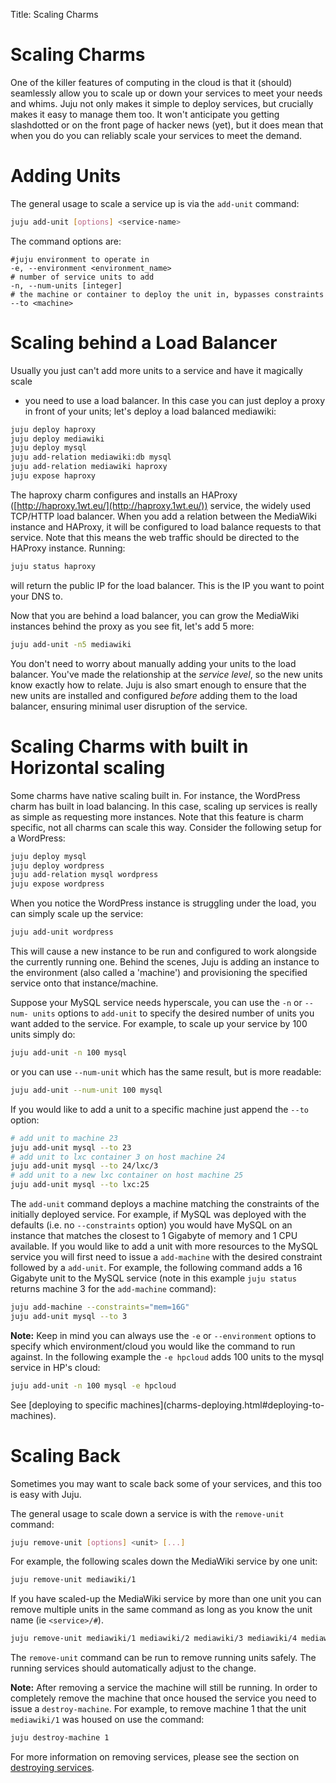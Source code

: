 Title: Scaling Charms
# Scaling Charms

One of the killer features of computing in the cloud is that it (should)
seamlessly allow you to scale up or down your services to meet your needs and
whims. Juju not only makes it simple to deploy services, but crucially makes it
easy to manage them too. It won't anticipate you getting slashdotted or on the
front page of hacker news (yet), but it does mean that when you do you can
reliably scale your services to meet the demand.


#  Adding Units

The general usage to scale a service up is via the `add-unit` command:

```bash
juju add-unit [options] <service-name>
```

The command options are:

```no-highlight
#juju environment to operate in
-e, --environment <environment_name>
# number of service units to add
-n, --num-units [integer]
# the machine or container to deploy the unit in, bypasses constraints
--to <machine>
```


# Scaling behind a Load Balancer

Usually you just can't add more units to a service and have it magically scale
- you need to use a load balancer. In this case you can just deploy a proxy in
front of your units; let's deploy a load balanced mediawiki:

```bash
juju deploy haproxy
juju deploy mediawiki
juju deploy mysql
juju add-relation mediawiki:db mysql
juju add-relation mediawiki haproxy
juju expose haproxy
```

The haproxy charm configures and installs an
HAProxy ([http://haproxy.1wt.eu/](http://haproxy.1wt.eu/)) service, the widely
used TCP/HTTP load balancer. When you add a relation between the MediaWiki
instance and HAProxy, it will be configured to load balance requests to that
service. Note that this means the web traffic should be directed to the HAProxy
instance. Running:

```bash
juju status haproxy
```

will return the public IP for the load balancer. This is the IP you want to
point your DNS to.

Now that you are behind a load balancer, you can grow the MediaWiki instances
behind the proxy as you see fit, let's add 5 more:

```bash
juju add-unit -n5 mediawiki
```

You don't need to worry about manually adding your units to the load balancer.
You've made the relationship at the _service level_, so the new units know
exactly how to relate. Juju is also smart enough to ensure that the new units
are installed and configured _before_ adding them to the load balancer,
ensuring minimal user disruption of the service.


# Scaling Charms with built in Horizontal scaling

Some charms have native scaling built in. For instance, the WordPress charm
has built in load balancing. In this case, scaling up services is really as
simple as requesting more instances. Note that this feature is charm specific,
not all charms can scale this way. Consider the following setup for a WordPress:

```bash
juju deploy mysql
juju deploy wordpress
juju add-relation mysql wordpress
juju expose wordpress
```

When you notice the WordPress instance is struggling under the load, you can
simply scale up the service:

```bash
juju add-unit wordpress
```

This will cause a new instance to be run and configured to work alongside the
currently running one. Behind the scenes, Juju is adding an instance to the
environment (also called a 'machine') and provisioning the specified service
onto that instance/machine.

Suppose your MySQL service needs hyperscale, you can use the `-n` or `--num-
units` options to `add-unit` to specify the desired number of units you want
added to the service. For example, to scale up your service by 100 units simply
do:

```bash
juju add-unit -n 100 mysql
```

or you can use `--num-unit` which has the same result, but is more readable:

```bash
juju add-unit --num-unit 100 mysql
```

If you would like to add a unit to a specific machine just append the `--to`
option:

```bash
# add unit to machine 23
juju add-unit mysql --to 23
# add unit to lxc container 3 on host machine 24
juju add-unit mysql --to 24/lxc/3 
# add unit to a new lxc container on host machine 25
juju add-unit mysql --to lxc:25
```

The `add-unit` command deploys a machine matching the constraints of the
initially deployed service. For example, if MySQL was deployed with the
defaults (i.e. no `--constraints` option) you would have MySQL on an instance
that matches the closest to 1 Gigabyte of memory and 1 CPU available. If you
would like to add a unit with more resources to the MySQL service you will
first need to issue a `add-machine` with the desired constraint followed by a
`add-unit`. For example, the following command adds a 16 Gigabyte unit to the
MySQL service (note in this example `juju status` returns machine 3 for the
`add-machine` command):

```bash
juju add-machine --constraints="mem=16G"
juju add-unit mysql --to 3
```

**Note:** Keep in mind you can always use the `-e` or `--environment` options
to specify which environment/cloud you would like the command to run against.
In the following example the `-e hpcloud` adds 100 units to the mysql service
in HP's cloud:

```bash
juju add-unit -n 100 mysql -e hpcloud
```

See [deploying to specific machines](charms-deploying.html#deploying-to-
machines).


# Scaling Back

Sometimes you may want to scale back some of your services, and this too is
easy with Juju.

The general usage to scale down a service is with the `remove-unit` command:

```bash
juju remove-unit [options] <unit> [...]
```

For example, the following scales down the MediaWiki service by one unit:

```bash
juju remove-unit mediawiki/1
```

If you have scaled-up the MediaWiki service by more than one unit you can
remove multiple units in the same command as long as you know the unit name (ie
`<service>/#`).

```bash
juju remove-unit mediawiki/1 mediawiki/2 mediawiki/3 mediawiki/4 mediawiki/5
```

The `remove-unit` command can be run to remove running units safely. The
running services should automatically adjust to the change.

**Note:** After removing a service the machine will still be running. In order
to completely remove the machine that once housed the service you need to issue
a `destroy-machine`. For example, to remove machine 1 that the unit
`mediawiki/1` was housed on use the command: 
    
```bash
juju destroy-machine 1
```

For more information on removing services, please see the section on
[destroying services](charms-destroy.html).
